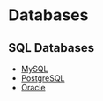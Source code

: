 # Databases 

## SQL Databases

- [MySQL](mysql.md)
- [PostgreSQL](postgresql.md)
- [Oracle](oracle.md)
